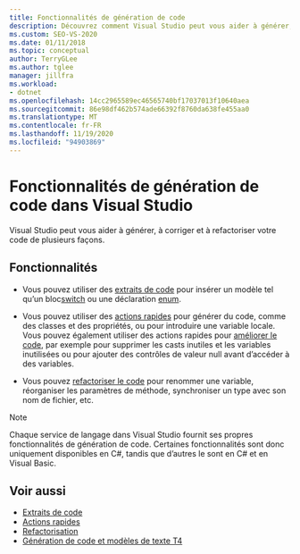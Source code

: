 ```yaml
---
title: Fonctionnalités de génération de code
description: Découvrez comment Visual Studio peut vous aider à générer, corriger et refactoriser du code.
ms.custom: SEO-VS-2020
ms.date: 01/11/2018
ms.topic: conceptual
author: TerryGLee
ms.author: tglee
manager: jillfra
ms.workload:
- dotnet
ms.openlocfilehash: 14cc2965589ec46565740bf17037013f10640aea
ms.sourcegitcommit: 86e98df462b574ade66392f8760da638fe455aa0
ms.translationtype: MT
ms.contentlocale: fr-FR
ms.lasthandoff: 11/19/2020
ms.locfileid: "94903869"
---
```

# <a name="code-generation-features-in-visual-studio"></a>Fonctionnalités de génération de code dans Visual Studio

Visual Studio peut vous aider à générer, à corriger et à refactoriser votre code de plusieurs façons.

## <a name="features"></a>Fonctionnalités

- Vous pouvez utiliser des [extraits de code](../ide/code-snippets.md) pour insérer un modèle tel qu’un bloc[switch](/dotnet/csharp/language-reference/keywords/switch) ou une déclaration [enum](/dotnet/csharp/language-reference/keywords/enum).

- Vous pouvez utiliser des [actions rapides](../ide/quick-actions.md) pour générer du code, comme des classes et des propriétés, ou pour introduire une variable locale. Vous pouvez également utiliser des actions rapides pour [améliorer le code](../ide/common-quick-actions.md), par exemple pour supprimer les casts inutiles et les variables inutilisées ou pour ajouter des contrôles de valeur null avant d’accéder à des variables.

- Vous pouvez [refactoriser le code](../ide/refactoring-in-visual-studio.md) pour renommer une variable, réorganiser les paramètres de méthode, synchroniser un type avec son nom de fichier, etc.

> [!NOTE]
> Chaque service de langage dans Visual Studio fournit ses propres fonctionnalités de génération de code. Certaines fonctionnalités sont donc uniquement disponibles en C#, tandis que d’autres le sont en C# et en Visual Basic.

## <a name="see-also"></a>Voir aussi

- [Extraits de code](../ide/code-snippets.md)
- [Actions rapides](../ide/quick-actions.md)
- [Refactorisation](../ide/refactoring-in-visual-studio.md)
- [Génération de code et modèles de texte T4](../modeling/code-generation-and-t4-text-templates.md)
